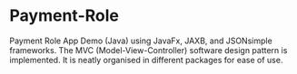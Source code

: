 # Payment-Role
Payment Role App Demo (Java) using JavaFx, JAXB, and JSONsimple frameworks. The MVC (Model-View-Controller) software design pattern is implemented. It is neatly organised in different packages for ease of use.
